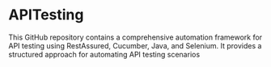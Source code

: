 # APITesting
This GitHub repository contains a comprehensive automation framework for API testing using RestAssured, Cucumber, Java, and Selenium. It provides a structured approach for automating API testing scenarios
